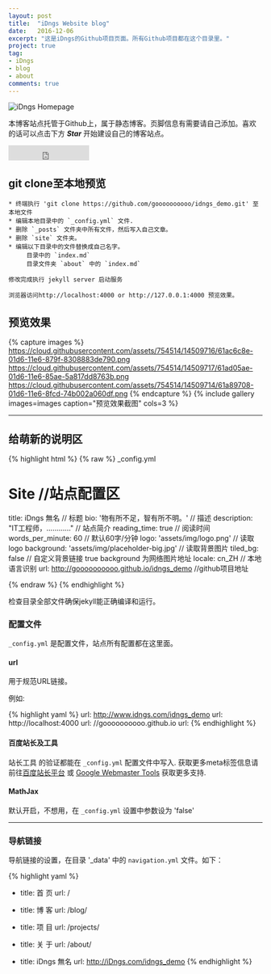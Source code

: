 ```yaml
---
layout: post
title:  "iDngs Website blog"
date:   2016-12-06
excerpt: "这是iDngs的Github项目页面。所有Github项目都在这个目录里。"
project: true
tag:
- iDngs
- blog
- about
comments: true
---
```


![iDngs Homepage](http://www.xinyaaa.com/assets/images/20161209162030.jpg)    
    
<center><b></b></center>
     
本博客站点托管于Github上，属于静态博客。页脚信息有需要请自己添加。喜欢的话可以点击下方 ***Star*** 开始建设自己的博客站点。

<iframe src="https://ghbtns.com/github-btn.html?user=goooooooooo&repo=iDngs_demo&type=star&count=true&size=large" frameborder="0" scrolling="0" width="160px" height="30px"></iframe>    
      
## git clone至本地预览

```
* 终端执行 'git clone https://github.com/goooooooooo/idngs_demo.git' 至本地文件
* 编辑本地目录中的 `_config.yml` 文件.
* 删除 `_posts` 文件夹中所有文件，然后写入自己文章。
* 删除 `site` 文件夹。
* 编辑以下目录中的文件替换成自己名字。
     目录中的 `index.md` 
     目录文件夹 `about` 中的 `index.md` 

修改完成执行 jekyll server 启动服务

浏览器访问http://localhost:4000 or http://127.0.0.1:4000 预览效果。
```  


## 预览效果

{% capture images %}
	https://cloud.githubusercontent.com/assets/754514/14509716/61ac6c8e-01d6-11e6-879f-8308883de790.png
	https://cloud.githubusercontent.com/assets/754514/14509717/61ad05ae-01d6-11e6-85ae-5a817dd8763b.png
	https://cloud.githubusercontent.com/assets/754514/14509714/61a89708-01d6-11e6-8fcd-74b002a060df.png
{% endcapture %}
{% include gallery images=images caption="预览效果截图" cols=3 %}

---

## 给萌新的说明区


{% highlight html %}
{% raw %}
_config.yml

# Site //站点配置区
title:              iDngs 無名    // 标题
bio:                '物有所不足，智有所不明。'  // 描述
description:        "IT工程师，…………"  // 站点简介
reading_time:       true  // 阅读时间
words_per_minute:   60  // 默认60字/分钟
logo:               'assets/img/logo.png'  // 读取logo
background:         'assets/img/placeholder-big.jpg' // 读取背景图片
tiled_bg:           false   // 自定义背景链接 true background 为网络图片地址
locale:             cn_ZH  // 本地语言识别
url:                http://goooooooooo.github.io/idngs_demo  //github项目地址

{% endraw %}
{% endhighlight %}


检查目录全部文件确保jekyll能正确编译和运行。  

### 配置文件

`_config.yml` 是配置文件，站点所有配置都在这里面。

#### url

用于规范URL链接。

例如:

{% highlight yaml %}
url: http://www.idngs.com/idngs_demo
url: http://localhost:4000
url: //goooooooooo.github.io
url:
{% endhighlight %}


#### 百度站长及工具

站长工具 的验证都能在 `_config.yml` 配置文件中写入. 获取更多meta标签信息请前往[百度站长平台](http://zhanzhang.baidu.com/college/courseinfo?id=267) 或 [Google Webmaster Tools](http://support.google.com/webmasters/bin/answer.py?hl=en&answer=35179) 获取更多支持.

#### MathJax
默认开启，不想用，在 `_config.yml` 设置中参数设为 'false'

---

### 导航链接

导航链接的设置，在目录 '_data' 中的 `navigation.yml` 文件。如下：

{% highlight yaml %}
- title: 首 页
  url: /

- title: 博 客
  url: /blog/

- title: 项 目
  url: /projects/

- title: 关 于
  url: /about/

- title: iDngs 無名
  url: http://iDngs.com/idngs_demo
{% endhighlight %}


